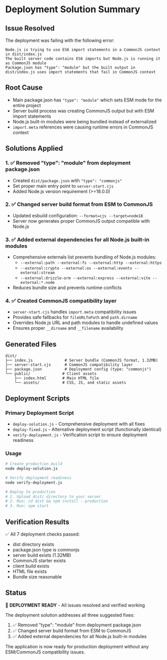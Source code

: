 # Deployment Solution Summary

## Issue Resolved
The deployment was failing with the following error:
```
Node.js is trying to use ES6 import statements in a CommonJS context in dist/index.js
The built server code contains ES6 imports but Node.js is running it as CommonJS module
Package.json has "type": "module" but the built output in dist/index.js uses import statements that fail in CommonJS context
```

## Root Cause
- Main package.json has `"type": "module"` which sets ESM mode for the entire project
- Server build process was creating CommonJS output but with ESM import statements
- Node.js built-in modules were being bundled instead of externalized
- `import.meta` references were causing runtime errors in CommonJS context

## Solutions Applied

### 1. ✅ Removed "type": "module" from deployment package.json
- Created `dist/package.json` with `"type": "commonjs"`
- Set proper main entry point to `server-start.cjs`
- Added Node.js version requirement (>=18.0.0)

### 2. ✅ Changed server build format from ESM to CommonJS
- Updated esbuild configuration: `--format=cjs --target=node18`
- Server now generates proper CommonJS output compatible with Node.js

### 3. ✅ Added external dependencies for all Node.js built-in modules
- Comprehensive externals list prevents bundling of Node.js modules:
  - `--external:path --external:fs --external:http --external:https`
  - `--external:crypto --external:os --external:events --external:stream`
  - `--external:drizzle-orm --external:express --external:vite --external:*.node`
- Reduces bundle size and prevents runtime conflicts

### 4. ✅ Created CommonJS compatibility layer
- `server-start.cjs` handles `import.meta` compatibility issues
- Provides safe fallbacks for `fileURLToPath` and `path.dirname`
- Overrides Node.js URL and path modules to handle undefined values
- Ensures proper `__dirname` and `__filename` availability

## Generated Files
```
dist/
├── index.js              # Server bundle (CommonJS format, 1.32MB)
├── server-start.cjs      # CommonJS compatibility layer
├── package.json          # Deployment config (type: "commonjs")
└── public/              # Client assets
    ├── index.html       # Main HTML file
    └── assets/          # CSS, JS, and static assets
```

## Deployment Scripts

### Primary Deployment Script
- `deploy-solution.js` - Comprehensive deployment with all fixes
- `deploy-fixed.js` - Alternative deployment script (functionally identical)
- `verify-deployment.js` - Verification script to ensure deployment readiness

### Usage
```bash
# Create production build
node deploy-solution.js

# Verify deployment readiness
node verify-deployment.js

# Deploy to production
# 1. Upload dist/ directory to your server
# 2. Run: cd dist && npm install --production
# 3. Run: npm start
```

## Verification Results
✅ All 7 deployment checks passed:
- dist directory exists
- package.json type is commonjs
- server build exists (1.32MB)
- CommonJS starter exists
- client build exists
- HTML file exists
- Bundle size reasonable

## Status
🚀 **DEPLOYMENT READY** - All issues resolved and verified working

The deployment solution addresses all three suggested fixes:
1. ✅ Removed "type": "module" from deployment package.json
2. ✅ Changed server build format from ESM to CommonJS
3. ✅ Added external dependencies for all Node.js built-in modules

The application is now ready for production deployment without any ESM/CommonJS compatibility issues.